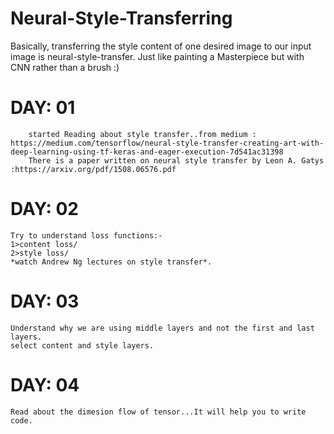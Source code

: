 # Neural-Style-Transferring
  Basically, transferring the style content of one desired image to our input image is neural-style-transfer. Just like   painting a Masterpiece but with CNN rather than a brush :)

# DAY: 01
        started Reading about style transfer..from medium : https://medium.com/tensorflow/neural-style-transfer-creating-art-with-deep-learning-using-tf-keras-and-eager-execution-7d541ac31398
        There is a paper written on neural style transfer by Leon A. Gatys :https://arxiv.org/pdf/1508.06576.pdf
        
# DAY: 02
    Try to understand loss functions:-
    1>content loss/  
    2>style loss/  
    *watch Andrew Ng lectures on style transfer*.
  
# DAY: 03
    Understand why we are using middle layers and not the first and last layers. 
    select content and style layers.
# DAY: 04
    Read about the dimesion flow of tensor...It will help you to write code.  
    
